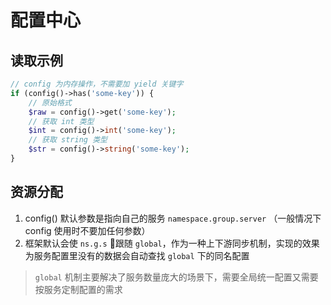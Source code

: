 # 配置中心

## 读取示例

```php
// config 为内存操作，不需要加 yield 关键字
if (config()->has('some-key')) {
    // 原始格式
    $raw = config()->get('some-key');
    // 获取 int 类型
    $int = config()->int('some-key');
    // 获取 string 类型
    $str = config()->string('some-key');
}
```

## 资源分配

1. config() 默认参数是指向自己的服务 `namespace.group.server` （一般情况下 config 使用时不要加任何参数）
2. 框架默认会使 `ns.g.s` 跟随 `global`，作为一种上下游同步机制，实现的效果为服务配置里没有的数据会自动查找 `global` 下的同名配置

> `global` 机制主要解决了服务数量庞大的场景下，需要全局统一配置又需要按服务定制配置的需求
